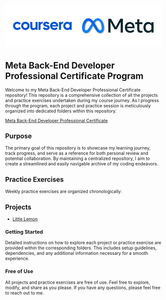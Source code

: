 ![Meta & Coursera](/static/meta.png)

# Meta Back-End Developer Professional Certificate Program

Welcome to my Meta Back-End Developer Professional Certificate repository! This repository is a comprehensive collection of all the projects and practice exercises undertaken during my course journey. As I progress through the program, each project and practice session is meticulously organized into dedicated folders within this repository.

[Meta Back-End Developer Professional Certificate](https://www.coursera.org/professional-certificates/meta-Back-end-developer) 

## Purpose

The primary goal of this repository is to showcase my learning journey, track progress, and serve as a reference for both personal review and potential collaboration. By maintaining a centralized repository, I aim to create a streamlined and easily navigable archive of my coding endeavors.

## Practice Exercises

Weekly practice exercises are organized chronologically:

## Projects
- [Little Lemon](https://github.com/kuraykaraaslan/MetaCoursera/tree/main/WeekOneLittleLemon)

### Getting Started

Detailed instructions on how to explore each project or practice exercise are provided within the corresponding folders. This includes setup guidelines, dependencies, and any additional information necessary for a smooth experience.

### Free of Use

All projects and practice exercises are free of use. Feel free to explore, modify, and share as you please. If you have any questions, please feel free to reach out to me.